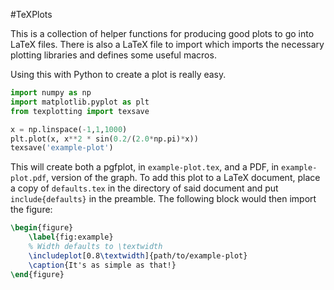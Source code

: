 #TeXPlots

This is a collection of helper functions for producing good plots to go
into LaTeX files. There is also a LaTeX file to import which imports the
necessary plotting libraries and defines some useful macros.

Using this with Python to create a plot is really easy.
```python
import numpy as np
import matplotlib.pyplot as plt
from texplotting import texsave

x = np.linspace(-1,1,1000)
plt.plot(x, x**2 * sin(0.2/(2.0*np.pi)*x))
texsave('example-plot')
```
This will create both a pgfplot, in `example-plot.tex`, and a PDF,
in `example-plot.pdf`, version of the graph.
To add this plot to a LaTeX document, place a copy of `defaults.tex` in
the directory of said document and put `include{defaults}` in the preamble.
The following block would then import the figure:

```latex
\begin{figure}
    \label{fig:example}
    % Width defaults to \textwidth
    \includeplot[0.8\textwidth]{path/to/example-plot}
    \caption{It's as simple as that!}
\end{figure}
```

